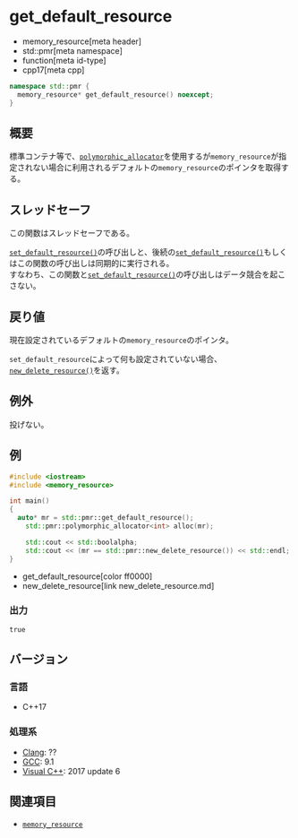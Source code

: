 # get_default_resource
* memory_resource[meta header]
* std::pmr[meta namespace]
* function[meta id-type]
* cpp17[meta cpp]

```cpp
namespace std::pmr {
  memory_resource* get_default_resource() noexcept;
}
```

## 概要
標準コンテナ等で、[`polymorphic_allocator`](polymorphic_allocator.md)を使用するが`memory_resource`が指定されない場合に利用されるデフォルトの`memory_resource`のポインタを取得する。

## スレッドセーフ
この関数はスレッドセーフである。

[`set_default_resource()`](set_default_resource.md)の呼び出しと、後続の[`set_default_resource()`](set_default_resource.md)もしくはこの関数の呼び出しは同期的に実行される。  
すなわち、この関数と[`set_default_resource()`](set_default_resource.md)の呼び出しはデータ競合を起こさない。

## 戻り値
現在設定されているデフォルトの`memory_resource`のポインタ。

`set_default_resource`によって何も設定されていない場合、[`new_delete_resource()`](memory_resource/new_delete_resource.md)を返す。

## 例外
投げない。

## 例
```cpp example
#include <iostream>
#include <memory_resource>

int main()
{
  auto* mr = std::pmr::get_default_resource();
	std::pmr::polymorphic_allocator<int> alloc(mr);

	std::cout << std::boolalpha;
	std::cout << (mr == std::pmr::new_delete_resource()) << std::endl;
}
```
* get_default_resource[color ff0000]
* new_delete_resource[link new_delete_resource.md]

### 出力
```
true
```

## バージョン
### 言語
- C++17

### 処理系
- [Clang](/implementation.md#clang): ??
- [GCC](/implementation.md#gcc): 9.1
- [Visual C++](/implementation.md#visual_cpp): 2017 update 6

## 関連項目
- [`memory_resource`](memory_resource.md)